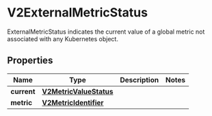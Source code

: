 

# V2ExternalMetricStatus

ExternalMetricStatus indicates the current value of a global metric not associated with any Kubernetes object.

## Properties

| Name | Type | Description | Notes |
|------------ | ------------- | ------------- | -------------|
|**current** | [**V2MetricValueStatus**](V2MetricValueStatus.md) |  |  |
|**metric** | [**V2MetricIdentifier**](V2MetricIdentifier.md) |  |  |



